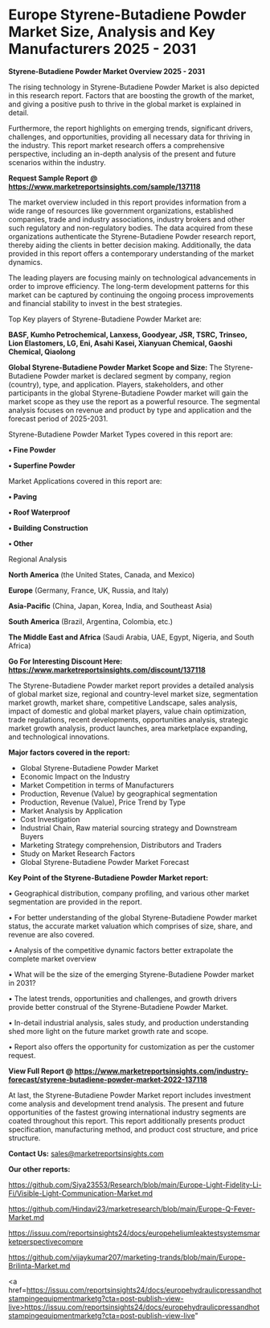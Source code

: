 # Europe Styrene-Butadiene Powder Market Size, Analysis and Key Manufacturers 2025 - 2031

<Strong> Styrene-Butadiene Powder Market Overview 2025 - 2031</strong>

The rising technology in Styrene-Butadiene Powder Market is also depicted in this research report. Factors that are boosting the growth of the market, and giving a positive push to thrive in the global market is explained in detail.

Furthermore, the report highlights on emerging trends, significant drivers, challenges, and opportunities, providing all necessary data for thriving in the industry. This report market research offers a comprehensive perspective, including an in-depth analysis of the present and future scenarios within the industry.

<strong>Request Sample Report @ <a href=https://www.marketreportsinsights.com/sample/137118>https://www.marketreportsinsights.com/sample/137118</a></strong>

The market overview included in this report provides information from a wide range of resources like government organizations, established companies, trade and industry associations, industry brokers and other such regulatory and non-regulatory bodies. The data acquired from these organizations authenticate the Styrene-Butadiene Powder research report, thereby aiding the clients in better decision making. Additionally, the data provided in this report offers a contemporary understanding of the market dynamics.

The leading players are focusing mainly on technological advancements in order to improve efficiency. The long-term development patterns for this market can be captured by continuing the ongoing process improvements and financial stability to invest in the best strategies.

Top Key players of Styrene-Butadiene Powder Market are:

<strong>BASF, Kumho Petrochemical, Lanxess, Goodyear, JSR, TSRC, Trinseo, Lion Elastomers, LG, Eni, Asahi Kasei, Xianyuan Chemical, Gaoshi Chemical, Qiaolong</strong>

<strong><b>Global Styrene-Butadiene Powder Market Scope and Size:</b></strong>
The Styrene-Butadiene Powder market is declared segment by company, region (country), type, and application. Players, stakeholders, and other participants in the global Styrene-Butadiene Powder market will gain the market scope as they use the report as a powerful resource. The segmental analysis focuses on revenue and product by type and application and the forecast period of 2025-2031.

Styrene-Butadiene Powder Market Types covered in this report are:

<strong>• Fine Powder

• Superfine Powder</strong>

Market Applications covered in this report are:

<strong>• Paving

• Roof Waterproof

• Building Construction

• Other</strong> 

Regional Analysis

<strong>North America</strong> (the United States, Canada, and Mexico)

<strong>Europe</strong> (Germany, France, UK, Russia, and Italy)

<strong>Asia-Pacific</strong> (China, Japan, Korea, India, and Southeast Asia)

<strong>South America</strong> (Brazil, Argentina, Colombia, etc.)

<strong>The Middle East and Africa</strong> (Saudi Arabia, UAE, Egypt, Nigeria, and South Africa)

<strong>Go For Interesting Discount Here: <a href=https://www.marketreportsinsights.com/discount/137118>https://www.marketreportsinsights.com/discount/137118</a></strong>

The Styrene-Butadiene Powder market report provides a detailed analysis of global market size, regional and country-level market size, segmentation market growth, market share, competitive Landscape, sales analysis, impact of domestic and global market players, value chain optimization, trade regulations, recent developments, opportunities analysis, strategic market growth analysis, product launches, area marketplace expanding, and technological innovations.

<strong><b>Major factors covered in the report:</b></strong>
<ul>
  <li>Global Styrene-Butadiene Powder Market </li>
  <li>Economic Impact on the Industry</li>
  <li>Market Competition in terms of Manufacturers</li>
  <li>Production, Revenue (Value) by geographical segmentation</li>
  <li>Production, Revenue (Value), Price Trend by Type</li>
  <li>Market Analysis by Application</li>
  <li>Cost Investigation</li>
  <li>Industrial Chain, Raw material sourcing strategy and Downstream Buyers</li>
  <li>Marketing Strategy comprehension, Distributors and Traders</li>
  <li>Study on Market Research Factors</li>
  <li>Global Styrene-Butadiene Powder Market Forecast</li>
</ul>

<strong><b>Key Point of the Styrene-Butadiene Powder Market report:</b></strong>

• Geographical distribution, company profiling, and various other market segmentation are provided in the report.

• For better understanding of the global Styrene-Butadiene Powder market status, the accurate market valuation which comprises of size, share, and revenue are also covered.

• Analysis of the competitive dynamic factors better extrapolate the complete market overview

• What will be the size of the emerging Styrene-Butadiene Powder market in 2031?

• The latest trends, opportunities and challenges, and growth drivers provide better construal of the Styrene-Butadiene Powder Market.

• In-detail industrial analysis, sales study, and production understanding shed more light on the future market growth rate and scope.

• Report also offers the opportunity for customization as per the customer request.

<strong><b>View Full Report @ <a href=https://www.marketreportsinsights.com/industry-forecast/styrene-butadiene-powder-market-2022-137118>https://www.marketreportsinsights.com/industry-forecast/styrene-butadiene-powder-market-2022-137118</a></b></strong>


At last, the Styrene-Butadiene Powder Market report includes investment come analysis and development trend analysis. The present and future opportunities of the fastest growing international industry segments are coated throughout this report. This report additionally presents product specification, manufacturing method, and product cost structure, and price structure.

<strong>Contact Us:</strong>
sales@marketreportsinsights.com

<strong>Our other reports:</strong>

<a href=https://github.com/Siya23553/Research/blob/main/Europe-Light-Fidelity-Li-Fi/Visible-Light-Communication-Market.md>https://github.com/Siya23553/Research/blob/main/Europe-Light-Fidelity-Li-Fi/Visible-Light-Communication-Market.md</a>

<a href=https://github.com/Hindavi23/marketresearch/blob/main/Europe-Q-Fever-Market.md>https://github.com/Hindavi23/marketresearch/blob/main/Europe-Q-Fever-Market.md</a>

<a href=https://issuu.com/reportsinsights24/docs/europeheliumleaktestsystemsmarketperspectivecompre>https://issuu.com/reportsinsights24/docs/europeheliumleaktestsystemsmarketperspectivecompre</a>

<a href=https://github.com/vijaykumar207/marketing-trands/blob/main/Europe-Brilinta-Market.md>https://github.com/vijaykumar207/marketing-trands/blob/main/Europe-Brilinta-Market.md</a>

<a href=https://issuu.com/reportsinsights24/docs/europehydraulicpressandhotstampingequipmentmarketg?cta=post-publish-view-live>https://issuu.com/reportsinsights24/docs/europehydraulicpressandhotstampingequipmentmarketg?cta=post-publish-view-live</a>"
